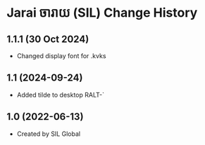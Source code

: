 Jarai ចារាយ (SIL) Change History
====================

1.1.1 (30 Oct 2024)
------------------
* Changed display font for .kvks

1.1 (2024-09-24)
----------------
* Added tilde to desktop RALT-`

1.0 (2022-06-13)
----------------
* Created by SIL Global
